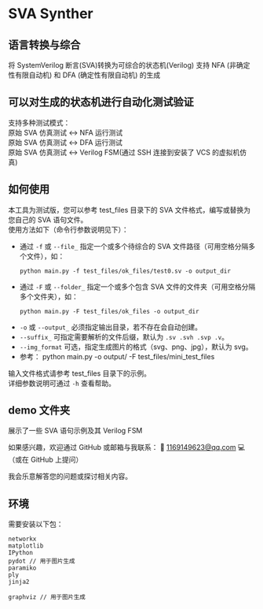 # SVA Synther

## 语言转换与综合

将 SystemVerilog 断言(SVA)转换为可综合的状态机(Verilog)
支持 NFA (非确定性有限自动机) 和 DFA (确定性有限自动机) 的生成

## 可以对生成的状态机进行自动化测试验证
支持多种测试模式：  
原始 SVA 仿真测试 <-> NFA 运行测试  
原始 SVA 仿真测试 <-> DFA 运行测试  
原始 SVA 仿真测试 <-> Verilog FSM(通过 SSH 连接到安装了 VCS 的虚拟机仿真)  

## 如何使用

本工具为测试版，您可以参考 test_files 目录下的 SVA 文件格式，编写或替换为您自己的 SVA 语句文件。  
使用方法如下（命令行参数说明见下）：  
- 通过 `-f` 或 `--file_` 指定一个或多个待综合的 SVA 文件路径（可用空格分隔多个文件），如：  
  ```
  python main.py -f test_files/ok_files/test0.sv -o output_dir
  ```
- 通过 `-F` 或 `--folder_` 指定一个或多个包含 SVA 文件的文件夹（可用空格分隔多个文件夹），如：  
  ```
  python main.py -F test_files/ok_files -o output_dir
  ```
- `-o` 或 `--output_` 必须指定输出目录，若不存在会自动创建。  
- `--suffix_` 可指定需要解析的文件后缀，默认为 `.sv .svh .svp .v`。  
- `--img_format` 可选，指定生成图片的格式（svg、png、jpg），默认为 svg。  
- 参考： python main.py -o output/ -F test_files/mini_test_files

输入文件格式请参考 test_files 目录下的示例。  
详细参数说明可通过 `-h` 查看帮助。  

## demo 文件夹  

展示了一些 SVA 语句示例及其 Verilog FSM  

如果感兴趣，欢迎通过 GitHub 或邮箱与我联系：
📧 1169149623@qq.com
💻（或在 GitHub 上提问）

我会乐意解答您的问题或探讨相关内容。 

## 环境  

需要安装以下包：  

```
networkx  
matplotlib  
IPython
pydot // 用于图片生成
paramiko
ply
jinja2
```  

```
graphviz // 用于图片生成
```